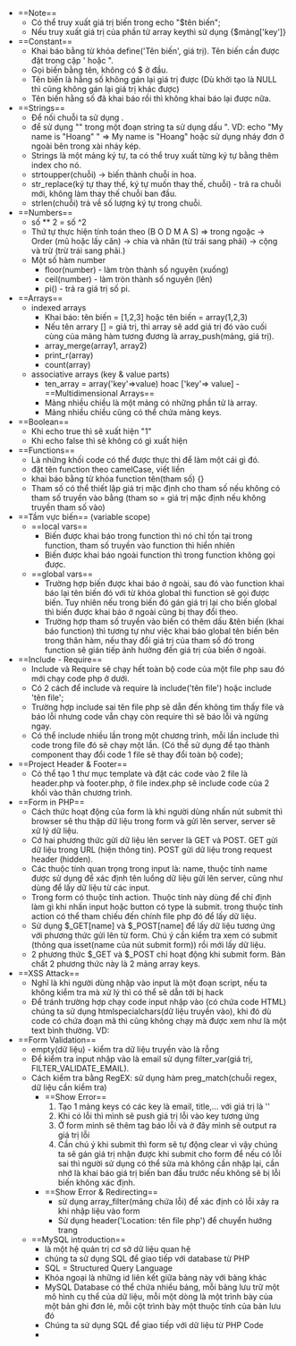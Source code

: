 - ==Note==
	- Có thể truy xuất giá trị biến trong echo "$tên biến";
	- Nếu truy xuất giá trị của phần tử array keythì sử dụng {$mảng['key']}
- ==Constant==
	- Khai báo bằng từ khóa define('Tên biến', giá trị). Tên biến cần được đặt trong cặp ' hoặc ".
	- Gọi biến bằng tên, không có $ ở đầu.
	- Tên biến là hằng số không gán lại giá trị được (Dù khởi tạo là NULL thì cũng không gán lại giá trị khác được)
	- Tên biến hằng số đã khai báo rồi thì không khai báo lại được nữa.
- ==Strings==
	- Để nối chuỗi ta sử dụng . 
	- để sử dụng "" trong một đoạn string ta sử dụng dấu \". VD: echo "My name is \"Hoang\" " => My name is "Hoang" hoặc sử dụng nháy đơn ở ngoài bên trong xài nháy kép.
	- Strings là một mảng ký tự, ta có thể truy xuất từng ký tự bằng thêm index cho nó.
	- strtoupper(chuỗi) -> biến thành chuỗi in hoa.
	- str_replace(ký tự thay thế, ký tự muốn thay thế, chuỗi) - trả ra chuỗi mới, không làm thay thế chuỗi ban đầu.
	- strlen(chuỗi) trả về số lượng ký tự trong chuỗi.
- ==Numbers==
	- số ** 2 = số ^2
	- Thứ tự thực hiện tính toán theo  (B O D M A S) => trong ngoặc -> Order (mũ hoặc lấy căn) -> chia và nhân (từ trái sang phải) -> cộng và trừ (trừ trái sang phải.)
	- Một số hàm number
		- floor(number) - làm tròn thành số nguyên (xuống)
		- ceil(number) - làm tròn thành số nguyên (lên)
		- pi() - trả ra giá trị số pi.
- ==Arrays==
	- indexed arrays
		- Khai báo: tên biến = [1,2,3] hoặc tên biến = array(1,2,3)
		- Nếu tên arrary [] = giá trị, thì array sẽ add giá trị đó vào cuối cùng của mảng hàm tương đương là array_push(mảng, giá trị).
		- array_merge(array1, array2)
		- print_r(array)
		- count(array)
	- associative arrays (key & value parts)
		- ten_array = array('key'=>value) hoac ['key'=> value]
	-==Multidimensional Arrays==
		- Mảng nhiều chiều là một mảng có những phần tử là array.
		- Mảng nhiều chiều cũng có thể chứa mảng keys.
- ==Boolean==
	- Khi echo true thì sẽ xuất hiện "1"
	- Khi echo false thì sẽ không có gì xuất hiện
- ==Functions==
	- Là những khối code có thể được thực thi để làm một cái gì đó.
	- đặt tên function theo camelCase, viết liền
	- khai báo bằng từ khóa function tên(tham số) {}
	- Tham số có thể thiết lập giá trị mặc định cho tham số nếu không có tham số truyền vào bằng (tham so = giá trị mặc định nếu không truyền tham số vào)
- ==Tầm vực biến== (variable scope)
	- ==local vars==
		- Biến được khai báo trong function thì nó chỉ tồn tại trong function, tham số truyền vào function thì hiển nhiên
		- Biến được khai báo ngoài function thì trong function không gọi được.
	- ==global vars==
		- Trường hợp biến được khai báo ở ngoài, sau đó vào function khai báo lại tên biến đó với từ khóa global thì function sẽ gọi được biến. Tuy nhiên nếu trong biến đó gán giá trị lại cho biến global thì biến được khai báo ở ngoài cũng bị thay đổi theo.
		- Trường hợp tham số truyền vào biến có thêm dấu &tên biến (khai báo function) thì tương tự như việc khai báo global tên biến bên trong thân hàm, nếu thay đổi giá trị của tham số đó trong function sẽ gián tiếp ảnh hưởng đến giá trị của biến ở ngoài.
- ==Include - Require==
	- Include và Require sẽ chạy hết toàn bộ code của một file php sau đó mới chạy code php ở dưới.
	- Có 2 cách để include và require là include('tên file') hoặc include 'tên file';
	- Trường hợp include sai tên file php sẽ dẫn đến không tìm thấy file và báo lỗi nhưng code vẫn chạy còn require thì sẽ báo lỗi và ngừng ngay.
	- Có thể include nhiều lần trong một chương trình, mỗi lần include thì code trong file đó sẽ chạy một lần. (Có thể sử dụng để tạo thành component thay đổi code 1 file sẽ thay đổi toàn bộ code);
- ==Project Header & Footer==
	- Có thể tạo 1 thư mục template và đặt các code vào 2 file là header.php và footer.php, ở file index.php sẽ include code của 2 khối vào thân chương trình.
- ==Form in PHP==
	- Cách thức hoạt động của form là khi người dùng nhấn nút submit thì browser sẽ thu thập dữ liệu trong form và gửi lên server, server sẽ xử lý dữ liệu.
	- Cớ hai phương thức gửi dữ liệu lên server là GET và POST. GET gửi dữ liệu trong URL (hiện thông tin). POST gửi dữ liệu trong request header (hidden).
	- Các thuộc tính quan trọng trong input là: name, thuộc tính name được sử dụng để xác định tên luồng dữ liệu gửi lên server, cũng như dùng để lấy dữ liệu từ các input.
	- Trong form có thuộc tính action. Thuộc tính này dùng để chỉ định làm gì khi nhấn input hoặc button có type là submit. trong thuộc tính action có thể tham chiếu đến chính file php đó để lấy dữ liệu.
	- Sử dụng $_GET[name] và $_POST[name] để lấy dữ liệu tương ứng với phương thức gửi lên từ form. Chú ý cần kiểm tra xem có submit (thông qua isset(name của nút submit form)) rồi mới lấy dữ liệu.
	- 2 phương thức $_GET và $_POST chỉ hoạt động khi submit form. Bản chất 2 phương thức này là 2 mảng array keys.
- ==XSS Attack==
	- Nghĩ là khi người dùng nhập vào input là một đoạn script, nếu ta không kiểm tra mà xử lý thì có thể sẽ dẫn tới bị hack
	- Để tránh trường hợp chạy code input nhập vào (có chứa code HTML) chúng ta sử dụng htmlspecialchars(dữ liệu truyền vào), khi đó dù code có chứa đoạn mã thì cũng không chạy mà được xem như là một text bình thường. VD: <script> window.location="web" </script>
- ==Form Validation==
	- empty(dữ liệu) - kiểm tra dữ liệu truyền vào là rỗng
	- Để kiểm tra input nhập vào là email sử dụng filter_var(giá trị, FILTER_VALIDATE_EMAIL).
	- Cách kiểm tra bằng RegEX: sử dụng hàm preg_match(chuỗi regex, dữ liệu cần kiểm tra)
		- ==Show Error==
			1. Tạo 1 mảng keys có các key là email, title,... với giá trị là ''
			2. Khi có lỗi thì mình sẽ push giá trị lỗi vào key tương ứng
			3. Ở form mình sẽ thêm tag báo lỗi và ở đây mình sẽ output ra giá trị lỗi
			4. Cần chú ý khi submit thì form sẽ tự động clear vì vậy chúng ta sẽ gán giá trị nhận được khi submit cho form để nếu có lỗi sai thì người sử dụng có thể sửa mà không cần nhập lại, cần nhớ là khai báo giá trị biến ban đầu trước nếu không sẽ bị lỗi biến không xác định.
		- ==Show Error & Redirecting==
			- sử dụng array_filter(mảng chứa lỗi) để xác định có lỗi xảy ra khi nhập liệu vào form
			- Sử dụng header('Location: tên file php') để chuyển hướng trang
	- ==MySQL introduction==
		- là một hệ quản trị cơ sở dữ liệu quan hệ
		- chúng ta sử dụng SQL để giao tiếp với database từ PHP
		- SQL = Structured Query Language
		- Khóa ngoại là những id liên kết giữa bảng này với bảng khác
		- MySQL Database có thể chứa nhiều bảng, mỗi bảng lưu trữ một mô hình cụ thể của dữ liệu, mỗi một dòng là một trình bày của một bản ghi đơn lẻ, mỗi cột trình bày một thuộc tính của bản lưu đó
		- Chúng ta sử dụng SQL để giao tiếp với dữ liệu từ PHP Code
		- 